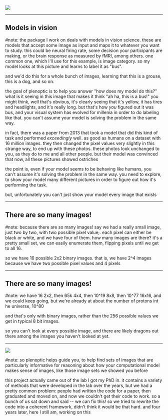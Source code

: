 ![](assets/plenoptic_logo.svg) <!-- .element: style="height:50%" -->

---
## Models in vision

<div data-animate data-load="assets/models.svg">
<!-- {"setup": [
{"element": "#g4005-8-1", "modifier": "attr", "parameters": [ {"class": "fragment appear", "data-fragment-index": "0"} ]},
{"element": "#g4005-8-3", "modifier": "attr", "parameters": [ {"class": "fragment appear", "data-fragment-index": "1"} ]},
{"element": "#g4005-8-7-43", "modifier": "attr", "parameters": [ {"class": "fragment appear", "data-fragment-index": "2"} ]},
{"element": "#g5626", "modifier": "attr", "parameters": [ {"class": "fragment appear", "data-fragment-index": "3"} ]},
{"element": "#g5535", "modifier": "attr", "parameters": [ {"class": "fragment appear", "data-fragment-index": "3"} ]},
{"element": "#g4581", "modifier": "attr", "parameters": [ {"class": "fragment appear", "data-fragment-index": "4"} ]},
{"element": "#g5685", "modifier": "attr", "parameters": [ {"class": "fragment appear", "data-fragment-index": "4"} ]},
{"element": "#g7636", "modifier": "attr", "parameters": [ {"class": "fragment appear", "data-fragment-index": "5"} ]},
{"element": "#g7589", "modifier": "attr", "parameters": [ {"class": "fragment appear", "data-fragment-index": "6"} ]},
{"element": "#g5948", "modifier": "attr", "parameters": [ {"class": "fragment appear", "data-fragment-index": "7"} ]}
]} -->
</div>

#note: the package I work on deals with models in vision science. these are models that accept some image as input and maps it to whatever you want to study. this could be neural firing rate, some decision your participants are making, or the brain response as measured by fMRI, among others. one common one, which I'll use for this example, is image category. so my model looks at this picture and learns to label it as "bus".

and we'd do this for a whole bunch of images, learning that this is a grouse, this is a dog, and so on.

the goal of plenoptic is to help you answer "how does my model do this?" what is it seeing in this image that makes it think "ah ha, this is a bus!" you might think, well that's obvious, it's clearly seeing that it's yellow, it has tires and headlights, and it's really long. but that's how *you* figured out it was bus, and your visual system has evolved for millenia in order to do labeling like that. you can't assume your model is solving the problem in the same way.

in fact, there was a paper from 2013 that took a model that did this kind of task and performed *exceedingly* well. as good as humans on a dataset with 16 million images. they then changed the pixel values very slightly in this strange way, to end up with these photos. these photos look unchanged to you, as they do to me and all other people. but their model was convinced that now, all these pictures showed ostriches

the point is, even if your model seems to be behaving like humans, you can't assume it's solving the problem in the same way. you need to explore, to show your model many different pictures in order to figure out how it's performing the task.

but, unfortunately you can't just show your model every image that exists

---

## There are so many images!

<div data-animate data-load="assets/image-space.svg">
<!-- {"setup": [
{"element": "#g19211", "modifier": "attr", "parameters": [ {"class": "fragment appear", "data-fragment-index": "0"} ]},
{"element": "#g19217", "modifier": "attr", "parameters": [ {"class": "fragment appear", "data-fragment-index": "1"} ]},
{"element": "#g19277", "modifier": "attr", "parameters": [ {"class": "fragment appear", "data-fragment-index": "2"} ]},
{"element": "#g19524", "modifier": "attr", "parameters": [ {"class": "fragment appear", "data-fragment-index": "3"} ]},
{"element": "#g19205", "modifier": "attr", "parameters": [ {"class": "fragment appear", "data-fragment-index": "4"} ]}
]} -->
</div>

#note: because there are so many images! say we had a really small image, just two by two, with two possible pixel value;. each pixel can either be black or white, and we have four of them. how many images are there? it's a pretty small set, we can easily enumerate them, flipping pixels until we get to all 16.

so we have 16 possible 2x2 binary images. that is, we have 2^4 images because we have two possible pixel values and 4 pixels

---

## There are so many images!

<div data-animate data-load="assets/image-space-2.svg">
<!-- {"setup": [
{"element": "#g10347", "modifier": "attr", "parameters": [ {"class": "fragment appear", "data-fragment-index": "0"} ]},
{"element": "#g20857", "modifier": "attr", "parameters": [ {"class": "fragment appear", "data-fragment-index": "1"} ]},
{"element": "#g20945", "modifier": "attr", "parameters": [ {"class": "fragment appear", "data-fragment-index": "2"} ]},
{"element": "#g21236", "modifier": "attr", "parameters": [ {"class": "fragment appear", "data-fragment-index": "3"} ]},
{"element": "#g13548", "modifier": "attr", "parameters": [ {"class": "fragment appear", "data-fragment-index": "4"} ]},
{"element": "#image15239", "modifier": "attr", "parameters": [ {"class": "fragment appear", "data-fragment-index": "5"} ]},
{"element": "#text25217", "modifier": "attr", "parameters": [ {"class": "fragment appear", "data-fragment-index": "6"} ]}
]} -->
</div>

#note: we have 16 2x2, then 65k 4x4, then 10^19 8x8, then 10^77 16x16, and we could keep going, but we're already at about the number of protons int he universe, 10^80

and that's only with binary images, rather than the 256 possible values we get in typical 8 bit images. 

so you can't look at every possible image, and there are likely dragons out there among the images you haven't looked at yet.

---

![](assets/advertisement_slide.svg)

#note: so plenoptic helps guide you, to help find sets of images that are particularly informative for reasoning about how your computational model makes sense of images, like those image sets we showed you before

this project actually came out of the lab I got my PhD in. it contains a variety of methods that were developed in the lab over the years, but we had a pretty common problem: people had written the code for a paper, then graduated and moved on, and now we couldn't get their code to work. so a bunch of us sat down and said -- we can fix this! so we tried to rewrite the code into a coherent framework, didn't think it would be that hard. and four years later, here I still am, working on this
